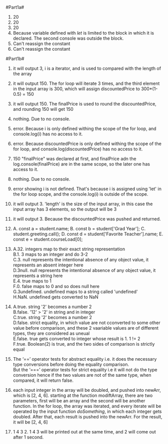 #Part1a#
1. 20
2. 20
3. 20
4. Because variable defined with *let* is limited to the block in which it is declared. The second console was outside the block.
5. Can't reassign the constant
6. Can't reassign the constant
   
#Part1b#
1. it will output 3, i is a iterator, and is used to compared with the length of the array
2. it will output 150. The for loop will iterate 3 times, and the third element in the input array is 300, which will assign discountedPrice to 300*(1-0.5) = 150
3. it will output 150. The finalPrice is used to round the discountedPrice, and rounding 150 will get 150
4. nothing. Due to no console.
5. error. Because i is only defined withing the scope of the for loop, and console.log(i) has no access to it.
6. error. Because discountedPrice is only defined withing the scope of the for loop, and console.log(discountedPrice) has no access to it.
7. 150 "finalPrice" was declared at first, and finalPrice adn the log.console(finalPrice) are in the same scope, so the later one has access to it.
8. nothing. Due to no console.
9. error showing i is not defined. That's because i is assigned using 'let' in the for loop scope, and the console.log(i) is outside of the scope.
10. it will output 3. 'length' is the size of the input array, in this case the input array has 3 elements, so the output will be 3
11. it will output 3. Because the discountedPrice was pushed and returned. 
12. A. const a = student.name;
    B. const b = student['Grad Year'];
    C. student.greeting.call();
    D. const d = student['Favorite Teacher'].name;
    E. const e = student.courseLoad[0];
13. A.32. integers map to their exact string representation<br/>
    B.1. 3 maps to an integer and do 3-2<br/>
    C.3. null represents the intentional absence of any object value, it represents an absent integer here <br/>
    D.3null. null represents the intentional absence of any object value, it represents a string here<br/>
    E.4. true maps to 1<br/>
    F.0. false maps to 0 and so does null here<br/>
    G.3undefined. undefined maps to a string called 'undefined'<br/>
    H.NaN. undefined gets converted to NaN<br/>
14. A.true. string '2' becomes a number 2<br/>
    B.false. '12' > '2' in string and in integer<br/>
    C.true. string '2' becomes a number 2<br/>
    D.false. strict equality, in which value are not cconverted to some other value before comparison, and these 2 vaariable values are of different types, they are considered as uneual<br/>
    E.false. true gets converted to integer whose result is 1. 1 != 2<br/>
    F.true. Boolean(2) is true, and the two sides of comparison is strictly equal<br/>
15. The ‘==’ operator tests for abstract equality i.e. it does the necessary type conversions before doing the equality comparison.<br/>
But the ‘===’ operator tests for strict equality i.e it will not do the type conversion hence if the two values are not of the same type, when compared, it will return false.<br/>

17. each input integer in the array will be doubled, and pushed into newArr, which is [2, 4, 6]. starting at the function modiftArray, there are two parameters, first will be an array and the second will be another function. In the for loop, the array was iterated, and every iterate will be operated by the input function *doSomething*, in which each integer gets doubled. After that, each result is pushed into the newArr. For the result, it will be [2, 4, 6]<br/>

19. 1 4 3 2. 1 4 3 will be printed out at the same time, and 2 will come out after 1 second.
    
